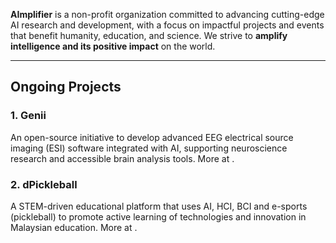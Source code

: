 **AImplifier** is a non-profit organization committed to advancing cutting-edge AI research and development, with a focus on impactful projects and events that benefit humanity, education, and science. We strive to **amplify intelligence and its positive impact** on the world.

---

## Ongoing Projects

### 1. Genii  
An open-source initiative to develop advanced EEG electrical source imaging (ESI) software integrated with AI, supporting neuroscience research and accessible brain analysis tools. More at [](https://github.com/genii-open).

### 2. dPickleball  
A STEM-driven educational platform that uses AI, HCI, BCI and e-sports (pickleball) to promote active learning of technologies and innovation in Malaysian education. More at [](https://dpickleball.github.io/).

